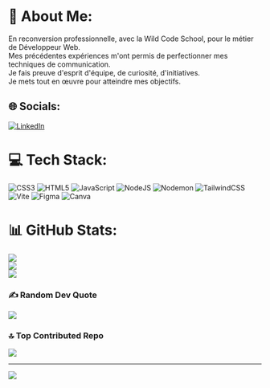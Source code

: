 # 💫 About Me:
En reconversion professionnelle, avec la Wild Code School, pour le métier de Développeur Web.<br>Mes précédentes expériences m'ont permis de perfectionner mes techniques de communication.<br>Je fais preuve d'esprit d'équipe, de curiosité, d'initiatives.<br>Je mets tout en œuvre pour atteindre mes objectifs.<br>


## 🌐 Socials:
[![LinkedIn](https://img.shields.io/badge/LinkedIn-%230077B5.svg?logo=linkedin&logoColor=white)](https://linkedin.com/in/www.linkedin.com/in/amandineetchartdinetch) 

# 💻 Tech Stack:
![CSS3](https://img.shields.io/badge/css3-%231572B6.svg?style=plastic&logo=css3&logoColor=white) ![HTML5](https://img.shields.io/badge/html5-%23E34F26.svg?style=plastic&logo=html5&logoColor=white) ![JavaScript](https://img.shields.io/badge/javascript-%23323330.svg?style=plastic&logo=javascript&logoColor=%23F7DF1E) ![NodeJS](https://img.shields.io/badge/node.js-6DA55F?style=plastic&logo=node.js&logoColor=white) ![Nodemon](https://img.shields.io/badge/NODEMON-%23323330.svg?style=plastic&logo=nodemon&logoColor=%BBDEAD) ![TailwindCSS](https://img.shields.io/badge/tailwindcss-%2338B2AC.svg?style=plastic&logo=tailwind-css&logoColor=white) ![Vite](https://img.shields.io/badge/vite-%23646CFF.svg?style=plastic&logo=vite&logoColor=white) ![Figma](https://img.shields.io/badge/figma-%23F24E1E.svg?style=plastic&logo=figma&logoColor=white) ![Canva](https://img.shields.io/badge/Canva-%2300C4CC.svg?style=plastic&logo=Canva&logoColor=white)
# 📊 GitHub Stats:
![](https://github-readme-stats.vercel.app/api?username=dinetch2023&theme=radical&hide_border=true&include_all_commits=false&count_private=false)<br/>
![](https://github-readme-streak-stats.herokuapp.com/?user=dinetch2023&theme=radical&hide_border=true)<br/>
![](https://github-readme-stats.vercel.app/api/top-langs/?username=dinetch2023&theme=radical&hide_border=true&include_all_commits=false&count_private=false&layout=compact)

### ✍️ Random Dev Quote
![](https://quotes-github-readme.vercel.app/api?type=horizontal&theme=radical)

### 🔝 Top Contributed Repo
![](https://github-contributor-stats.vercel.app/api?username=dinetch2023&limit=5&theme=dark&combine_all_yearly_contributions=true)

---
[![](https://visitcount.itsvg.in/api?id=dinetch2023&icon=5&color=10)](https://visitcount.itsvg.in)

<!-- Proudly created with GPRM ( https://gprm.itsvg.in ) -->
